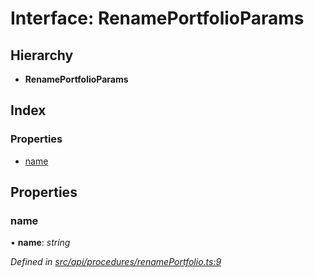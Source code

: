 # Interface: RenamePortfolioParams

## Hierarchy

* **RenamePortfolioParams**

## Index

### Properties

* [name](renameportfolioparams.md#name)

## Properties

###  name

• **name**: *string*

*Defined in [src/api/procedures/renamePortfolio.ts:9](https://github.com/PolymathNetwork/polymesh-sdk/blob/a0872cf4/src/api/procedures/renamePortfolio.ts#L9)*
